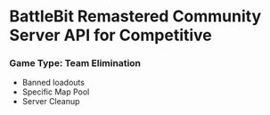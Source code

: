 # BattleBit Remastered Community Server API for Competitive

### Game Type: Team Elimination

- Banned loadouts
- Specific Map Pool
- Server Cleanup